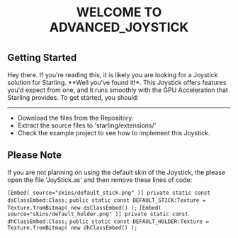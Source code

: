 <div align="center"> <h1>WELCOME TO ADVANCED_JOYSTICK<h1> </div>

**Getting Started**
-------------------
Hey there. If you're reading this, it is likely you are looking for a Joystick solution for Starling. **Well you've 
found it!*. This Joystick offers features you'd expect from one, and it runs smoothly with the GPU Acceleration that 
Starling provides. To get started, you should:

----

- Download the files from the Repository.
- Extract the source files to 'starling/extensions/'
- Check the example project to see how to implement this Joystick.

**Please Note**
----------------
If you are not planning on using the default skin of the Joystick, the please open the file 'JoyStick.as' and then
remove these lines of code:

`[Embed( source="skins/default_stick.png" )] private static const dsClassEmbed:Class;`
`public static const DEFAULT_STICK:Texture = Texture.fromBitmap( new dsClassEmbed() );`
`[Embed( source="skins/default_holder.png" )] private static const dhClassEmbed:Class;`
`public static const DEFAULT_HOLDER:Texture = Texture.fromBitmap( new dhClassEmbed() );`
